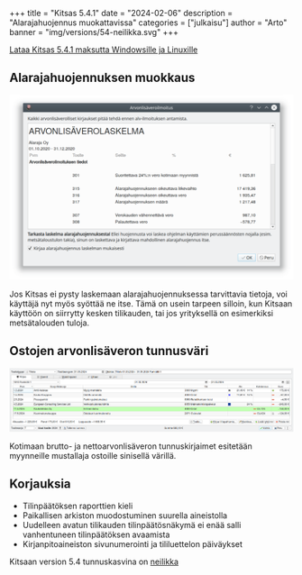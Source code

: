 +++
title = "Kitsas 5.4.1"
date = "2024-02-06"
description = "Alarajahuojennus muokattavissa"
categories = ["julkaisu"]
author = "Arto"
banner = "img/versions/54-neilikka.svg"
+++  

[Lataa Kitsas 5.4.1 maksutta Windowsille ja Linuxille](/lataa)


## Alarajahuojennuksen muokkaus

<img src="/img/fi/alv/huojennus.png" class="img-responsive"/>

Jos Kitsas ei pysty laskemaan alarajahuojennuksessa tarvittavia tietoja, voi käyttäjä nyt myös syöttää ne itse. Tämä on usein tarpeen silloin, kun Kitsaan käyttöön on siirrytty kesken tilikauden, tai jos yrityksellä on esimerkiksi metsätalouden tuloja.

## Ostojen arvonlisäveron tunnusväri

<img src="/img/fi/kirjaus/tiliote/riveille.png" class="img-responsive"/>

Kotimaan brutto- ja nettoarvonlisäveron tunnuskirjaimet esitetään myynneille mustallaja ostoille sinisellä värillä. 

## Korjauksia

- Tilinpäätöksen raporttien kieli
- Paikallisen arkiston muodostuminen suurella aineistolla
- Uudelleen avatun tilikauden tilinpäätösnäkymä ei enää salli vanhentuneen tilinpäätöksen avaamista
- Kirjanpitoaineiston sivunumerointi ja tililuettelon päiväykset


Kitsaan version 5.4 tunnuskasvina on [neilikka](https://fi.wikipedia.org/wiki/Neilikat)